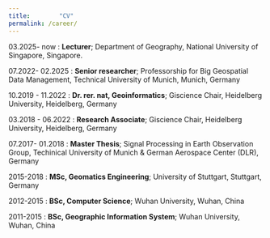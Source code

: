 ```yaml
---
title:        "CV"
permalink: /career/
---
```

03.2025- now
:   **Lecturer**; Department of Geography, National University of Singapore, Singapore.

07.2022- 02.2025
:   **Senior researcher**; Professorship for Big Geospatial Data Management, Technical University of Munich, Munich, Germany

10.2019 - 11.2022
:   **Dr. rer. nat, Geoinformatics**; Giscience Chair, Heidelberg University, Heidelberg, Germany

03.2018 - 06.2022
:   **Research Associate**; Giscience Chair, Heidelberg University, Heidelberg, Germany

07.2017- 01.2018
: **Master Thesis**; Signal Processing in Earth Observation Group, Techinical University of Munich & German Aerospace Center (DLR), Germany

2015-2018
:   **MSc, Geomatics Engineering**; University of
    Stuttgart, Stuttgart, Germany

2012-2015
:   **BSc, Computer Science**; Wuhan University, Wuhan, China

2011-2015
:   **BSc,  Geographic Information System**; Wuhan University, Wuhan, China

